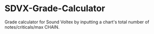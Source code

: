 # SDVX-Grade-Calculator
Grade calculator for Sound Voltex by inputting a chart's total number of notes/criticals/max CHAIN.
